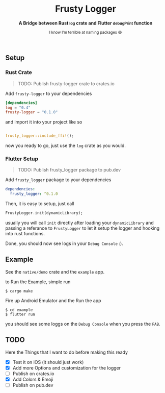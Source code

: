 <h1 align="center">Frusty Logger</h1>
<div align="center">
  <strong>
    A Bridge between Rust <small>log</small> crate and Flutter <small>debugPrint</small> function
  </strong>

<small>I know I'm terrible at naming packages 😅</small>

</div>

<br />

## Setup

### Rust Crate

> TODO: Publish frusty-logger crate to crates.io

Add `frusty-logger` to your dependencies

```toml
[dependencies]
log = "0.4"
frusty-logger = "0.1.0"
```

and import it into your project like so

```rust

frusty_logger::include_ffi!();

```

now you ready to go, just use the `log` crate as you would.

### Flutter Setup

> TODO: Publish frusty_logger package to pub.dev

Add `frusty_logger` package to your dependencies

```yaml
dependencies:
  frusty_logger: ^0.1.0
```

Then, it is easy to setup, just call

```dart
FrustyLogger.init(dynamicLibrary);
```

usually you will call `init` directly after loading your `dynamicLibrary` and passing a referance to `FrustyLogger` to let it setup the logger and hooking into rust functions.

Done, you should now see logs in your `Debug Console` :).

## Example

See the `native/demo` crate and the `example` app.

to Run the Example, simple run

```
$ cargo make
```

Fire up Android Emulator and the Run the app

```
$ cd example
$ flutter run
```

you should see some loggs on the `Debug Console` when you press the `FAB`.

## TODO

Here the Things that I want to do before making this ready

- [x] Test it on iOS (it should just work)
- [x] Add more Options and customization for the logger
- [ ] Publish on crates.io
- [x] Add Colors & Emoji
- [ ] Publish on pub.dev
